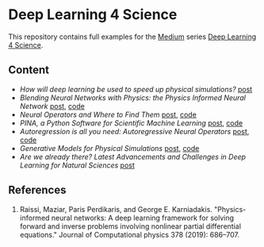 # Deep Learning 4 Science
This repository contains full examples for the [Medium](https://medium.com/@dariocos99) series [Deep Learning 4 Science]().

## Content 
* _How will deep learning be used to speed up physical simulations?_ [post]()
* _Blending Neural Networks with Physics: the Physics Informed Neural Network_ [post](), [code]()
* _Neural Operators and Where to Find Them_ [post](), [code]()
* _PINA, a Python Software for Scientific Machine Learning_ [post](), [code]()
* _Autoregression is all you need: Autoregressive Neural Operators_ [post](), [code]()
* _Generative Models for Physical Simulations_ [post](), [code]()
* _Are we already there? Latest Advancements and Challenges in Deep Learning for Natural Sciences_ [post]()

## References
1. Raissi, Maziar, Paris Perdikaris, and George E. Karniadakis. "Physics-informed neural networks: A deep learning framework for solving forward and inverse problems involving nonlinear partial differential equations." Journal of Computational physics 378 (2019): 686–707.
